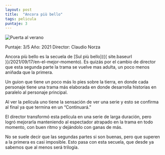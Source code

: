 ```yaml
---
layout: post
title:  "Ancora più bello"
tags: pelicula
puntaje: 3
---
```




![Puerta al verano](https://image.tmdb.org/t/p/w500/lE7VFd0jV0Hmde6VTij70zj08lJ.jpg)

Puntaje: 3/5 
Año: 2021
Director: Claudio Norza

Ancora più bello es la secuela de [Sul più bello]({{ site.baseurl }}/2021/09/17/en-el-mejor-momento). Es quizás por el cambio de director que esta segunda parte la trama se vuelve mas adulta, un poco menos aniñada que la primera. 

Un guion que tiene un poco más lo pies sobre la tierra, en donde cada personaje tiene una trama más elaborada en donde desarrolla historias en paralelo al personaje principal.

Al ver la película uno tiene la sensación de ver una serie y esto se confirma al final ya que termina en un “Continuará.”

El director transformó esta película en una serie de larga duración, pero logró mejorarla manteniendo al espectador atrapado en la trama en todo momento, con buen ritmo y dejándolo con ganas de más. 

No se suele decir que las segundas partes si son buenas, pero que superen a la primera es casi imposible. Esto pasa con esta secuela, que desde ya sabemos que al menos será trilogía.

